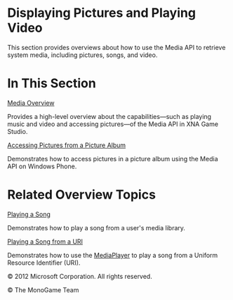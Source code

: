 

# Displaying Pictures and Playing Video

This section provides overviews about how to use the Media API to retrieve system media, including pictures, songs, and video.

# In This Section

[Media Overview](Media_XNA.md)

Provides a high-level overview about the capabilities—such as playing music and video and accessing pictures—of the Media API in XNA Game Studio.

[Accessing Pictures from a Picture Album](Media_HowTo_ShowPictures.md)

Demonstrates how to access pictures in a picture album using the Media API on Windows Phone.

# Related Overview Topics

[Playing a Song](Audio_HowTo_PlayASong.md)

Demonstrates how to play a song from a user's media library.

[Playing a Song from a URI](Media_HowTo_PlaySongfromURI.md)

Demonstrates how to use the [MediaPlayer](xref:MXFM.MediaPlayer) to play a song from a Uniform Resource Identifier (URI).

© 2012 Microsoft Corporation. All rights reserved.  

© The MonoGame Team